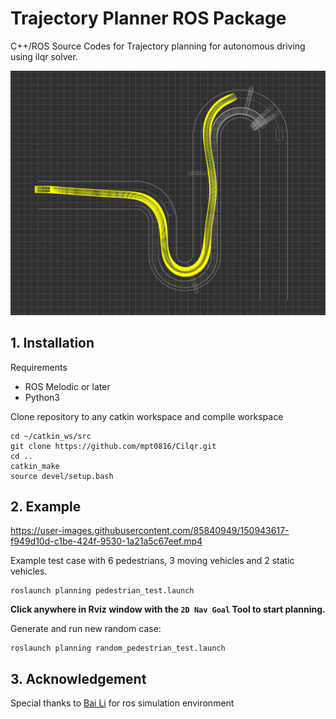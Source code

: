# Trajectory Planner ROS Package

C++/ROS Source Codes for Trajectory planning for autonomous driving using ilqr solver.

![OnRoadPlanning](resources/static.png)

## 1. Installation

Requirements

* ROS Melodic or later
* Python3

Clone repository to any catkin workspace and compile workspace

```shell
cd ~/catkin_ws/src
git clone https://github.com/mpt0816/Cilqr.git
cd ..
catkin_make
source devel/setup.bash
```

## 2. Example


https://user-images.githubusercontent.com/85840949/150943617-f949d10d-c1be-424f-9530-1a21a5c67eef.mp4


Example test case with 6 pedestrians, 3 moving vehicles and 2 static vehicles.

```shell
roslaunch planning pedestrian_test.launch
```

**Click anywhere in Rviz window with the `2D Nav Goal` Tool to start planning.**

Generate and run new random case:

```shell
roslaunch planning random_pedestrian_test.launch
```

## 3. Acknowledgement

Special thanks to [Bai Li](https://github.com/libai1943/CartesianPlanner) for ros simulation environment

